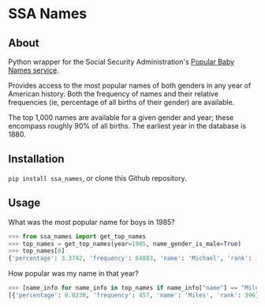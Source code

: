 SSA Names
=========

About
-----
Python wrapper for the Social Security Administration's [Popular Baby Names service](http://www.ssa.gov/OACT/babynames/).

Provides access to the most popular names of both genders in any year of American history. Both the frequency of names and their relative frequencies (ie, percentage of all births of their gender) are available.

The top 1,000 names are available for a given gender and year; these encompass roughly 90% of all births. The earliest year in the database is 1880.

Installation
------------
`pip install ssa_names`, or clone this Github repository.

Usage
-----
What was the most popular name for boys in 1985?

```python
>>> from ssa_names import get_top_names
>>> top_names = get_top_names(year=1985, name_gender_is_male=True)
>>> top_names[0]
{'percentage': 3.3742, 'frequency': 64883, 'name': 'Michael', 'rank': 1}
```


How popular was my name in that year?

```python
>>> [name_info for name_info in top_names if name_info["name"] == "Miles"]
[{'percentage': 0.0238, 'frequency': 457, 'name': 'Miles', 'rank': 396}]
```
